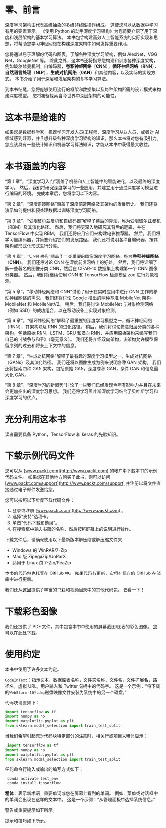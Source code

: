 # 零、前言

深度学习架构由代表高级抽象的多级非线性操作组成。 这使您可以从数据中学习有用的要素表示。 《使用 Python 的动手深度学习架构》为您简要介绍了用于深度和浅层架构的基本学习算法。 本书包含构建高效人工智能系统的实际实现和思想，将帮助您学习神经网络在构建深度架构中如何发挥重要作用。

您将通过易于理解的代码和图表，了解各种深度学习架构，例如 AlexNet，VGG Net，GoogleNet 等。 除此之外，这本书还将指导您构建和训练各种深度架构，例如玻尔兹曼机制，自编码器，**卷积神经网络**（**CNN**），**循环神经网络**（**RNN**），**自然语言处理**（**NLP**），**生成对抗网络**（**GAN**）和其他内容，以及实际的实现方式。 本书介绍了用于深层和浅层架构的基本学习算法。

到本书结尾，您将能够使用流行的框架和数据集以及每种架构所需的设计模式来构建深度模型。 您将准备探索当今世界中深层架构的可能性。

# 这本书是给谁的

如果您是数据科学家，机器学习开发人员/工程师，深度学习从业人员，或者对 AI 领域感到好奇，并且想升级各种深度学习架构的知识，那么本书将对您有吸引力。 您应该具有一些统计知识和机器学习算法知识，才能从本书中获得最大收益。

# 本书涵盖的内容

“第 1 章”，“深度学习入门”涵盖了机器和人工智能中的智能进化，以及最终的深度学习。 然后，我们将研究深度学习的一些应用，并建立用于通过深度学习模型进行编码的环境。 完成本章后，您将学习以下内容。

“第 2 章”，“深度前馈网络”涵盖了深度前馈网络及其架构的发展历史。 我们还将演示如何提供和预处理数据以训练深度学习网络。

“第 3 章”，“受限玻尔兹曼机和自编码器”解释了幕后的算法，称为受限玻尔兹曼机（RBM）及其演化路径。 然后，我们将更深入地研究其背后的逻辑，并在 TensorFlow 中实现 RBM。 我们还将应用它们来构建电影推荐器。 然后，我们将学习自编码器，并简要介绍它们的发展路径。 我们还将说明各种自编码器，按其架构或形式化形式进行分类。

“第 4 章”，“CNN 架构”涵盖了一类重要的图像深度学习网络，称为**卷积神经网络**（**CNN**）。 我们还将讨论 CNN 在深度前馈网络上的好处。 然后，我们将详细了解一些著名的图像分类 CNN，然后在 CIFAR-10 数据集上构建第一个 CNN 图像分类器。 然后，我们将继续使用 CNN 和 TensorFlow 检测模型 zoo 进行对象检测。

“第 5 章”，“移动神经网络和 CNN”讨论了用于在实时应用中进行 CNN 工作的移动神经网络的需求。 我们还将讨论 Google 推出的两种基准 MobileNet 架构-MobileNet 和 MobileNetV2。 稍后，我们将讨论 MobileNet 与对象检测网络（例如 SSD）的成功组合，以在移动设备上实现对象检测。

“第 6 章”，“循环神经网络”解释了最重要的深度学习模型之一，循环神经网络（RNN），其架构以及 RNN 的进化路径。 稍后，我们将讨论按递归层分类的各种架构，包括原始 RNN，LSTM，GRU 和双向 RNN，并应用原始架构来编写我们自己的《战争与和平》（毫无意义）。 我们还将介绍双向架构，该架构允许模型保留序列的过去和将来上下文中的信息。

“第 7 章”，“生成对抗网络”解释了最有趣的深度学习模型之一，生成对抗网络（GANs）及其演化路径。 我们还将以图像生成为例来说明各种 GAN 架构。 我们还将探索四种 GAN 架构，包括原始 GAN，深度卷积 GAN，条件 GAN 和信息最大化 GAN。

“第 8 章”，“深度学习的新趋势”讨论了一些我们已经发现今年有影响力并且在未来会更加突出的深度学习思想。 我们还将学习贝叶斯深度学习结合了贝叶斯学习和深度学习的优点。

# 充分利用这本书

读者需要具备 Python，TensorFlow 和 Keras 的先验知识。

# 下载示例代码文件

您可以从 [www.packt.com](http://www.packt.com) 的帐户中下载本书的示例代码文件。 如果您在其他地方购买了此书，则可以访问 [www.packt.com/support](http://www.packt.com/support) 并注册以将文件直接通过电子邮件发送给您。

您可以按照以下步骤下载代码文件：

1.  登录或注册 [www.packt.com](http://www.packt.com) 。
2.  选择“支持”选项卡。
3.  单击“代码下载和勘误”。
4.  在搜索框中输入书籍的名称，然后按照屏幕上的说明进行操作。

下载文件后，请确保使用以下最新版本解压缩或解压缩文件夹：

*   Windows 的 WinRAR/7-Zip
*   Mac 版 Zipeg/iZip/UnRarX
*   适用于 Linux 的 7-Zip/PeaZip

本书的代码包也托管在 [GitHub](https://github.com/PacktPublishing/Hands-On-Deep-Learning-Architectures-with-Python) 中。 如果代码有更新，它将在现有的 GitHub 存储库中进行更新。

我们还从[这里](https://github.com/PacktPublishing/)提供了丰富的书籍和视频目录中的其他代码包。 去看一下！

# 下载彩色图像

我们还提供了 PDF 文件，其中包含本书中使用的屏幕截图/图表的彩色图像。 [您可以在此处下载](https://www.packtpub.com/sites/default/files/downloads/9781788998086_ColorImages.pdf)。

# 使用约定

本书中使用了许多文本约定。

`CodeInText`：指示文本，数据库表名称，文件夹名称，文件名，文件扩展名，路径名，虚拟 URL，用户输入和 Twitter 句柄中的代码字。 这是一个示例：“将下载的`WebStorm-10*.dmg`磁盘映像文件安装为系统中的另一个磁盘。”

代码块设置如下：

```py
import tensorflow as tf
import numpy as np
import matplotlib.pyplot as plt
from sklearn.model_selection import train_test_split
```

当我们希望引起您对代码块特定部分的注意时，相关行或项目以粗体显示：

```py
 import tensorflow as tf
import numpy as np
import matplotlib.pyplot as plt
from sklearn.model_selection import train_test_split 
```

任何命令行输入或输出的编写方式如下：

```py
 conda activate test_env
 conda install tensorflow
```

**粗体**：表示新术语，重要单词或您在屏幕上看到的单词。 例如，菜单或对话框中的单词会出现在这样的文本中。 这是一个示例：“从管理面板中选择系统信息。”

警告或重要提示如下所示。

提示和技巧如下所示。
